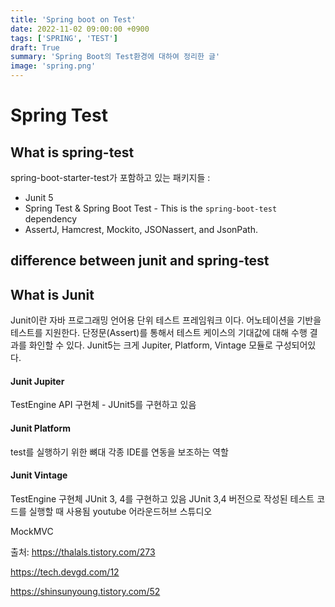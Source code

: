 ```yaml
---
title: 'Spring boot on Test'
date: 2022-11-02 09:00:00 +0900
tags: ['SPRING', 'TEST']
draft: True
summary: 'Spring Boot의 Test환경에 대하여 정리한 글'
image: 'spring.png'
---
```


# Spring Test

## What is spring-test

spring-boot-starter-test가 포함하고 있는 패키지들 : 
- Junit 5
- Spring Test & Spring Boot Test - This is the ``spring-boot-test`` dependency
- AssertJ, Hamcrest, Mockito, JSONassert, and JsonPath.

## difference between junit and spring-test

## What is Junit

Junit이란 자바 프로그래밍 언어용 단위 테스트 프레임워크 이다.
어노테이션을 기반을 테스트를 지원한다.
단정문(Assert)를 통해서 테스트 케이스의 기대값에 대해 수행 결과를 화인할 수 있다.
Junit5는 크게 Jupiter, Platform, Vintage 모듈로 구성되어있다.


#### Junit Jupiter

TestEngine API 구현체 - JUnit5를 구현하고 있음

#### Junit Platform

test를 실행하기 위한 뼈대
각종 IDE를 연동을 보조하는 역할

#### Junit Vintage

TestEngine 구현체 JUnit 3, 4를 구현하고 있음
JUnit 3,4 버전으로 작성된 테스트 코드를 실행할 때 사용됨
youtube 어라운드허브 스튜디오



MockMVC

출처:
https://thalals.tistory.com/273

https://tech.devgd.com/12

https://shinsunyoung.tistory.com/52